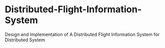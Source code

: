 # Distributed-Flight-Information-System
Design and Implementation of A Distributed Flight Information System for Distributed System

